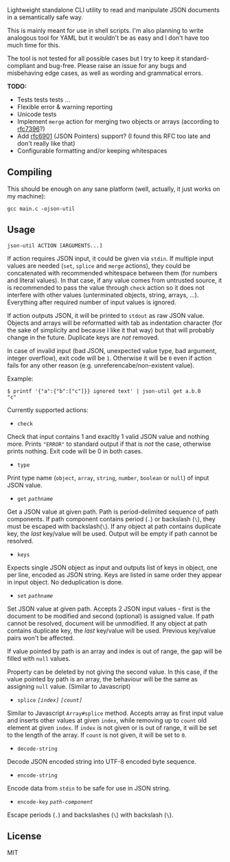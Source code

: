 Lightweight standalone CLI utility to read and manipulate JSON documents in a semantically safe way.

This is mainly meant for use in shell scripts. I'm also planning to write analogous tool for YAML but it wouldn't be as easy and I don't have too much time for this.

The tool is not tested for all possible cases but I try to keep it standard-compliant and bug-free. Please raise an issue for any bugs and misbehaving edge cases, as well as wording and grammatical errors.


**TODO:**
 * Tests tests tests ...
 * Flexible error & warning reporting
 * Unicode tests
 * Implement `merge` action for merging two objects or arrays (according to [rfc7396](https://tools.ietf.org/html/rfc7396)?)
 * Add [rfc6901](https://tools.ietf.org/html/rfc6901) (JSON Pointers) support? (I found this RFC too late and don't really like that)
 * Configurable formatting and/or keeping whitespaces


## Compiling


This should be enough on any sane platform (well, actually, it just works on my machine):

```
gcc main.c -ojson-util
```


## Usage

```
json-util ACTION [ARGUMENTS...]
```

If action requires JSON input, it could be given via `stdin`. If multiple input values are needed (`set`, `splice` and `merge` actions),
they could be concatenated with recommended whitespace between them (for numbers and literal values). In that
case, if any value comes from untrusted source, it is recommended to pass the value through `check` action
so it does not interfere with other values (unterminated objects, string, arrays, ...).
Everything after required number of input values is ignored.

If action outputs JSON, it will be printed to `stdout` as raw JSON value. Objects and arrays will be reformatted
with tab as indentation character (for the sake of simplicity and because I like it that way) but that will probably change
in the future. Duplicate keys are *not* removed.

In case of invalid input (bad JSON, unexpected value type, bad argument, integer overflow), exit code will be `1`. Otherwise
it will be `0` even if action fails for any other reason (e.g. unreferencabe/non-existent value).

Example:
```
$ printf '{"a":{"b":["c"]}} ignored text' | json-util get a.b.0
"c"
```

Currently supported actions:

 * `check`
 
 Check that input contains 1 and exacltly 1 valid JSON value and nothing more. Prints `"ERROR"` to standard output
 if that is *not* the case, otherwise prints nothing. Exit code will be 0 in both cases.

 * `type`
 
 Print type name (`object`, `array`, `string`, `number`, `boolean` or `null`) of input JSON value.

 * `get` *`pathname`*
 
 Get a JSON value at given path. Path is period-delimited sequence of path components. If path component
 contains period (`.`) or backslash (`\`), they must be escaped with backslash(`\`). If any object at path
 contains duplicate key, the *last* key/value will be used. Output will be empty if path cannot be resolved.

 * `keys`

 Expects single JSON object as input and outputs list of keys in object, one per line, encoded as JSON string.
 Keys are listed in same order they appear in input object. No deduplication is done.

 * `set` *`pathname`*
 
 Set JSON value at given path. Accepts 2 JSON input values - first is the document to be modified and
 second (optional) is assigned value. If path cannot be resolved, document will be unmodified. If any object at path
 contains duplicate key, the *last* key/value will be used. Previous key/value pairs won't be affected.
 
 If value pointed by path is an array and index is out of range, the gap will be filled with `null` values.
 
 Property can be deleted by not giving the second value. In this case, if the value pointed by path is an array,
 the behaviour will be the same as assigning `null` value. (Similar to Javascript)
 
 * `splice` *`[index]`* *`[count]`*
 
 Similar to Javascript `Array#splice` method. Accepts array as first input value and inserts other values at given `index`,
 while removing up to `count` old element at given `index`. If `index` is not given or is out of range,
 it will be set to the length of the array. If `count` is not given, it will be set to `0`.

 * `decode-string`
 
 Decode JSON encoded string into UTF-8 encoded byte sequence.

 * `encode-string`
 
 Encode data from `stdin` to be safe for use in JSON string.

 * `encode-key` *`path-component`*
 
 Escape periods (`.`) and backslashes (`\`) with backslash (`\`).

## License

MIT

